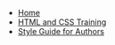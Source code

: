 - [Home](home.md)
- [HTML and CSS Training](html-css-home)
- [Style Guide for Authors](authors-style-guide.md)
